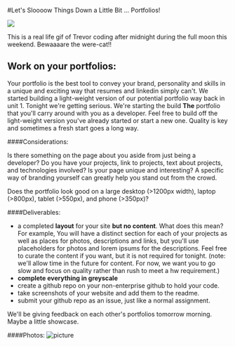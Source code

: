 #Let's Sloooow Things Down a Little Bit ... Portfolios!


![](https://i.giphy.com/JIX9t2j0ZTN9S.gif)


This is a real life gif of Trevor coding after midnight during the full moon this weekend.  Bewaaaare the were-cat!!


## Work on your portfolios:

Your portfolio is the best tool to convey your brand, personality and skills in a unique and exciting way that resumes and linkedin simply can't.  We started building a light-weight version of our potential portfolio way back in unit 1.  Tonight we're getting serious.  We're starting the build __The__ portfolio that you'll carry around with you as a developer.  Feel free to build off the light-weight version you've already started or start a new one. Quality is key and sometimes a fresh start goes a long way.


####Considerations:

Is there something on the page about you aside from just being a developer?  Do you have your projects, link to projects, text about projects, and technologies involved?  Is your page unique and interesting?  A specific way of branding yourself can greatly help you stand out from the crowd.

Does the portfolio look good on a large desktop (>1200px width), laptop (>800px), tablet (>550px), and phone (>350px)?


####Deliverables:

* a completed __layout__ for your site __but no content__.  What does this mean? For example, You will have a distinct section for each of your projects as well as places for photos, descriptions and links, but you'll use placeholders for photos and lorem ipsums for the descriptions.  Feel free to curate the content if you want, but it is not required for tonight.  (note: we'll allow time in the future for content.  For now, we want you to go slow and focus on quality rather than rush to meet a hw requirement.)
* __complete everything in greyscale__
* create a github repo on your non-enterprise github to hold your code.
* take screenshots of your website and add them to the readme.
* submit your github repo as an issue, just like a normal assignment.


We'll be giving feedback on each other's portfolios tomorrow morning.  Maybe a little showcase.



####Photos:
![picture]("./screenshots/window.jpg")

